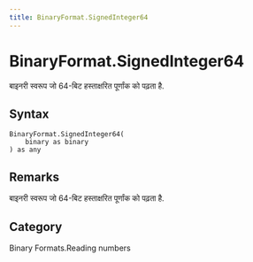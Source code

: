 ```yaml
---
title: BinaryFormat.SignedInteger64
---
```


# BinaryFormat.SignedInteger64


बाइनरी स्वरूप जो 64-बिट हस्ताक्षरित पूर्णांक को पढ़ता है.


## Syntax

```powerquery
BinaryFormat.SignedInteger64(
    binary as binary
) as any
```


## Remarks

बाइनरी स्वरूप जो 64-बिट हस्ताक्षरित पूर्णांक को पढ़ता है.



## Category
Binary Formats.Reading numbers
